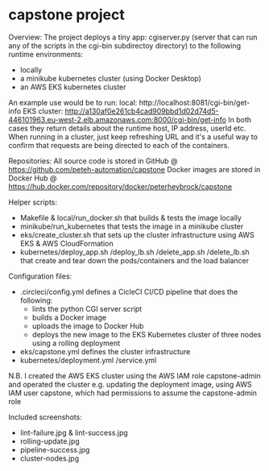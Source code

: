 # capstone project

Overview:
The project deploys a tiny app: cgiserver.py (server that can run any
  of the scripts in the cgi-bin subdirectoy directory) to the following
  runtime environments:
  - locally
  - a minikube kubernetes cluster (using Docker Desktop)
  - an AWS EKS kubernetes cluster

 An example use would be to run:
  local:
    http://localhost:8081/cgi-bin/get-info
  EKS cluster:
    http://a130af0e261cb4cad909bbd1d02d74d5-446101963.eu-west-2.elb.amazonaws.com:8000/cgi-bin/get-info
  In both cases they return details about the runtime host, IP address, userId etc.
  When running in a cluster, just keep refreshing URL and it's a useful way to confirm that requests are 
  being directed to each of the containers.

Repositories:
All source code is stored in GitHub @ https://github.com/peteh-automation/capstone
Docker images are stored in Docker Hub @ https://hub.docker.com/repository/docker/peterheybrock/capstone

Helper scripts:
- Makefile & local/run_docker.sh that builds & tests the image locally
- minikube/run_kubernetes that tests the image in a minikube cluster
- eks/create_cluster.sh that sets up the cluster infrastructure using
    AWS EKS & AWS CloudFormation
- kubernetes/deploy_app.sh
            /deploy_lb.sh
            /delete_app.sh
            /delete_lb.sh
    that create and tear down the pods/containers and the load balancer

Configuration files:
- .circleci/config.yml defines a CicleCI CI/CD pipeline that does
  the following:
  - lints the python CGI server script
  - builds a Docker image
  - uploads the image to Docker Hub
  - deploys the new image to the EKS Kubernetes cluster of three nodes
    using a rolling deployment
- eks/capstone.yml defines the cluster infrastructure
- kubernetes/deployment.yml
            /service.yml

N.B. I created the AWS EKS cluster using the AWS IAM role capstone-admin
and operated the cluster e.g. updating the deployment image, using 
AWS IAM user capstone, which had permissions to assume the capstone-admin
role

Included screenshots:
- lint-failure.jpg & lint-success.jpg
- rolling-update.jpg
- pipeline-success.jpg
- cluster-nodes.jpg
